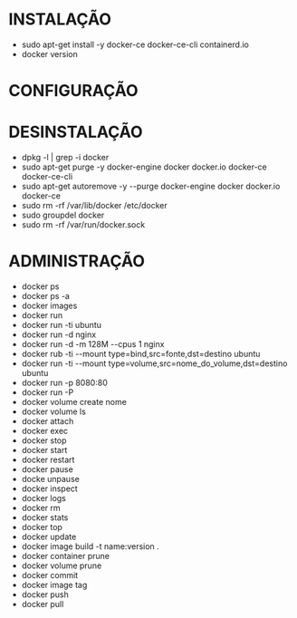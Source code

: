 # INSTALAÇÃO
- sudo apt-get install -y docker-ce docker-ce-cli containerd.io
- docker version

# CONFIGURAÇÃO

# DESINSTALAÇÃO
- dpkg -l | grep -i docker <!-- Verificação de instalações -->
- sudo apt-get purge -y docker-engine docker docker.io docker-ce docker-ce-cli
- sudo apt-get autoremove -y --purge docker-engine docker docker.io docker-ce
- sudo rm -rf /var/lib/docker /etc/docker
- sudo groupdel docker
- sudo rm -rf /var/run/docker.sock

# ADMINISTRAÇÃO
- docker ps <!-- Lista os containers criados -->
- docker ps -a <!-- Lista todos os containers -->
- docker images <!--Lista as imagens baixadas -->
- docker run <!-- Realiza a execução de um container -->
- docker run -ti ubuntu <!-- t (terminal), i (interação), ubuntu (imagem) -->
- docker run -d nginx <!-- Realizar a execução de um container em modo daemon -->
- docker run -d -m 128M --cpus 1 nginx <!-- Delimitando a quantidade de Memoria e CPU para o container -->
- docker rub -ti --mount type=bind,src=fonte,dst=destino ubuntu <!-- Montagem de um apontamento para o local aonde ficara os dados -->
- docker run -ti --mount type=volume,src=nome_do_volume,dst=destino ubuntu <!-- Montagem de um volume para o local aonde ficara os dados -->
- docker run -p 8080:80 <!-- Expõe a porta 8080 para conectar na 80 do container -->
- docker run -P <!-- Expõe qualquer porta aliatória -->
- docker volume create nome <!-- Criação de um volume -->
- docker volume ls <!-- Lista os volumes -->
- docker attach <!-- Acessar container em execução -->
- docker exec <!-- Executar alguma ação dentro do container -->
- docker stop <!-- Para o container -->
- docker start <!-- Inicia o container -->
- docker restart <!-- Reinicia o container -->
- docker pause <!-- Realiza o pause do container -->
- docke unpause <!-- Retorna o container a sua execução -->
- docker inspect <!-- Verificar as informações do container -->
- docker logs <!-- Verifica os logs do container -->
- docker rm <!-- Remover containers -->
- docker stats <!-- Verificar o status do container -->
- docker top <!-- Verificar os processos que estão sendo executados dentro do container -->
- docker update <!-- Realiza a atualização de um container em execução -->
- docker image build -t name:version . <!-- Realização do build -->
- docker container prune <!-- Remove todos os containers -->
- docker volume prune <!-- Remove todos os volumes -->
- docker commit <!-- Realiza a criação de uma imagem apartir de um container -->
- docker image tag <!-- Adiciona tags a uma imagem de container -->
- docker push <!-- Sobe a image gerada para o DockerHub -->
- docker pull <!-- Realizar o download da imagem -->